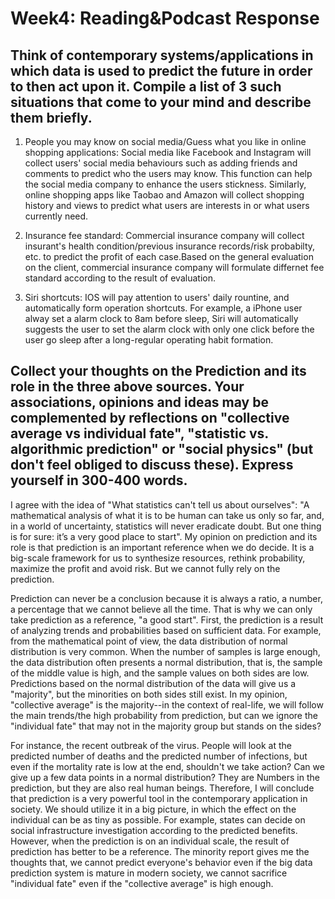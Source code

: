 # Week4: Reading&Podcast Response

## Think of contemporary systems/applications in which data is used to predict the future in order to then act upon it. Compile a list of 3 such situations that come to your mind and describe them briefly.

1. People you may know on social media/Guess what you like in online shopping applications: Social media like Facebook and Instagram will collect users' social media behaviours such as adding friends and comments to predict who the users may know. This function can help the social media company to enhance the users stickness. Similarly, online shopping apps like Taobao and Amazon will collect shopping history and views to predict what users are interests in or what users currently need.

2. Insurance fee standard: Commercial insurance company will collect insurant's health condition/previous insurance records/risk probabilty, etc. to predict the profit of each case.Based on the general evaluation on the client, commercial insurance company will formulate differnet fee standard according to the result of evaluation.

3. Siri shortcuts: IOS will pay attention to users' daily rountine, and automatically form operation shortcuts. For example, a iPhone user alway set a alarm clock to 8am before sleep, Siri will automatically suggests the user to set the alarm clock with only one click before the user go sleep after a long-regular operating habit formation.

## Collect your thoughts on the Prediction and its role in the three above sources. Your associations, opinions and ideas may be complemented by reflections on "collective average vs individual fate", "statistic vs. algorithmic prediction" or "social physics" (but don't feel obliged to discuss these). Express yourself in 300-400 words.

I agree with the idea of "What statistics can't tell us about ourselves": "A mathematical analysis of what it is to be human can take us only so far, and, in a world of uncertainty, statistics will never eradicate doubt. But one thing is for sure: it’s a very good place to start". My opinion on prediction and its role is that prediction is an important reference when we do decide. It is a big-scale framework for us to synthesize resources, rethink probability, maximize the profit and avoid risk. But we cannot fully rely on the prediction.

Prediction can never be a conclusion because it is always a ratio, a number, a percentage that we cannot believe all the time. That is why we can only take prediction as a reference, "a good start". First, the prediction is a result of analyzing trends and probabilities based on sufficient data. For example, from the mathematical point of view, the data distribution of normal distribution is very common. When the number of samples is large enough, the data distribution often presents a normal distribution, that is, the sample of the middle value is high, and the sample values on both sides are low. Predictions based on the normal distribution of the data will give us a "majority", but the minorities on both sides still exist. In my opinion, "collective average" is the majority--in the context of real-life, we will follow the main trends/the high probability from prediction, but can we ignore the "individual fate" that may not in the majority group but stands on the sides?

For instance, the recent outbreak of the virus. People will look at the predicted number of deaths and the predicted number of infections, but even if the mortality rate is low at the end, shouldn't we take action? Can we give up a few data points in a normal distribution? They are Numbers in the prediction, but they are also real human beings. Therefore, I will conclude that prediction is a very powerful tool in the contemporary application in society. We should utilize it in a big picture, in which the effect on the individual can be as tiny as possible. For example, states can decide on social infrastructure investigation according to the predicted benefits. However, when the prediction is on an individual scale, the result of prediction has better to be a reference. The minority report gives me the thoughts that, we cannot predict everyone's behavior even if the big data prediction system is mature in modern society, we cannot sacrifice "individual fate" even if the "collective average" is high enough.
